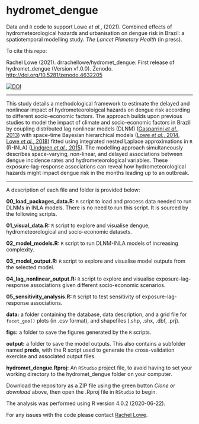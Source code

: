 # hydromet_dengue

Data and `R` code to support Lowe *et al.*, (2021). Combined effects of hydrometeorological hazards and urbanisation on dengue risk in Brazil: a spatiotemporal modelling study. *The Lancet Planetary Health* (in press). 

To cite this repo:

Rachel Lowe (2021). drrachellowe/hydromet_dengue: First release of hydromet_dengue (Version v1.0.0). Zenodo. http://doi.org/10.5281/zenodo.4632205

[![DOI](https://zenodo.org/badge/DOI/10.5281/zenodo.4632205.svg)](https://doi.org/10.5281/zenodo.4632205)

--------------------------------------------------------------------------------

This study details a methodological framework to estimate the delayed and nonlinear impact of hydrometeoroloigcal hazards on dengue risk according to different socio-economic factors. The approach builds upon previous studies to model the impact of climate and socio-economic factors in Brazil by coupling distributed lag nonlinear models (DLNM) ([Gasparrini *et al.*, 2013](https://doi.org/10.1002/sim.3940)) with space-time Bayesian hierarchical models ([Lowe *et al.*, 2014](https://doi.org/10.1016/S1473-3099(14)70781-9), [Lowe *et al.*, 2018](https://doi.org/10.1371/journal.pmed.1002613)) fitted using integrated nested Laplace approximations in `R` (R-INLA) ([Lindgren *et al.*, 2015](https://www.jstatsoft.org/article/view/v063i19)). The modelling approach simultaneously describes space-varying, non-linear, and delayed associations between dengue incidence rates and hydrometeorological variables. These exposure-lag-response associations can reveal how hydrometeorological hazards might impact dengue risk in the months leading up to an outbreak. 

--------------------------------------------------------------------------------

A description of each file and folder is provided below:

  **00_load_packages_data.R:** `R` script to load and process data needed to run DLNMs in INLA models. There is no need to run this script. It is sourced by the following scripts. 

  **01_visual_data.R:** `R` script to explore and visualise dengue, hydrometeorological and socio-economic datasets.

  **02_model_models.R:** `R` script to run DLNM-INLA models of increasing complexity.

  **03_model_output.R:** `R` script to explore and visualise model outputs from the selected model.

  **04_lag_nonlinear_output.R:** `R` script to explore and visualise exposure-lag-response associations given different socio-economic scenarios.

  **05_sensitivity_analysis.R:** `R` script to test sensitivity of exposure-lag-response associations.
  
  **data:** a folder containing the database, data description, and a grid file for `facet_geo()` plots (in .csv format), and shapefiles (.shp, .shx, .dbf, .prj). 
  
  **figs:** a folder to save the figures generated by the `R` scripts.
  
  **output:** a folder to save the model outputs. This also contains a subfolder named **preds**, with the R script used to generate the cross-validation exercise and associated output files. 
  
  **hydromet_dengue.Rproj:** An `RStudio` project file, to avoid having to set your working directory to the hydromet_dengue folder on your computer. 

Download the repository as a ZIP file using the green button *Clone or download* above, then open the .Rproj file in `RStudio` to begin. 

The analysis was performed using R version 4.0.2 (2020-06-22).

For any issues with the code please contact [Rachel Lowe](https://www.lshtm.ac.uk/aboutus/people/lowe.rachel).

